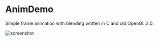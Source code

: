 # AnimDemo

Simple frame animation with blending written in C and old OpenGL 2.0.

![screenshot](http://i.imgur.com/9kbAUqA.png)
